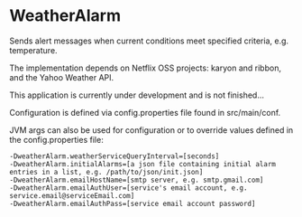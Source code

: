 WeatherAlarm
============

Sends alert messages when current conditions meet specified criteria, e.g. temperature.

The implementation depends on Netflix OSS projects: karyon and ribbon, and the Yahoo Weather API.

This application is currently under development and is not finished...

Configuration is defined via config.properties file found in src/main/conf.

JVM args can also be used for configuration or to override values defined in the config.properties file:

```
-DweatherAlarm.weatherServiceQueryInterval=[seconds] 
-DweatherAlarm.initialAlarms=[a json file containing initial alarm entries in a list, e.g. /path/to/json/init.json]
-DweatherAlarm.emailHostName=[smtp server, e.g. smtp.gmail.com]
-DweatherAlarm.emailAuthUser=[service's email account, e.g. service.email@serviceEmail.com]
-DweatherAlarm.emailAuthPass=[service email account password]
```

